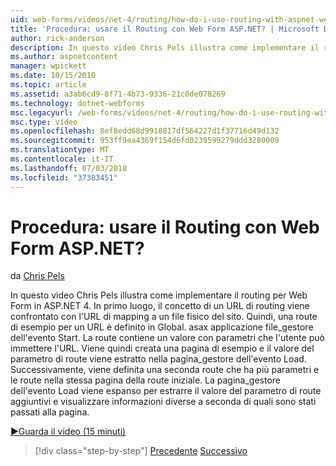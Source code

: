 ```yaml
---
uid: web-forms/videos/net-4/routing/how-do-i-use-routing-with-aspnet-web-forms
title: 'Procedura: usare il Routing con Web Form ASP.NET? | Microsoft Docs'
author: rick-anderson
description: In questo video Chris Pels illustra come implementare il routing per Web Form in ASP.NET 4. In primo luogo, il concetto di un URL di routing viene confrontato con il mapping di URL su una p...
ms.author: aspnetcontent
manager: wpickett
ms.date: 10/15/2010
ms.topic: article
ms.assetid: a3ab6cd9-8f71-4b73-9336-21c0de078269
ms.technology: dotnet-webforms
msc.legacyurl: /web-forms/videos/net-4/routing/how-do-i-use-routing-with-aspnet-web-forms
msc.type: video
ms.openlocfilehash: 8ef8edd68d9918817df564227d1f37716d49d132
ms.sourcegitcommit: 953ff9ea4369f154d6fd0239599279ddd3280009
ms.translationtype: MT
ms.contentlocale: it-IT
ms.lasthandoff: 07/03/2018
ms.locfileid: "37383451"
---
```

<a name="how-do-i-use-routing-with-aspnet-web-forms"></a>Procedura: usare il Routing con Web Form ASP.NET?
====================
da [Chris Pels](https://twitter.com/chrispels)

In questo video Chris Pels illustra come implementare il routing per Web Form in ASP.NET 4. In primo luogo, il concetto di un URL di routing viene confrontato con l'URL di mapping a un file fisico del sito. Quindi, una route di esempio per un URL è definito in Global. asax applicazione file\_gestore dell'evento Start. La route contiene un valore con parametri che l'utente può immettere l'URL. Viene quindi creata una pagina di esempio e il valore del parametro di route viene estratto nella pagina\_gestore dell'evento Load. Successivamente, viene definita una seconda route che ha più parametri e le route nella stessa pagina della route iniziale. La pagina\_gestore dell'evento Load viene espanso per estrarre il valore del parametro di route aggiuntivi e visualizzare informazioni diverse a seconda di quali sono stati passati alla pagina.

[&#9654;Guarda il video (15 minuti)](https://channel9.msdn.com/Blogs/ASP-NET-Site-Videos/how-do-i-use-routing-with-aspnet-web-forms)

> [!div class="step-by-step"]
> [Precedente](aspnet-4-quick-hit-outbound-webforms-routing.md)
> [Successivo](how-do-i-work-with-urls-in-aspnet-routing.md)
